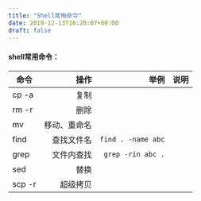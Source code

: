 ```yaml
---
title: "Shell常用命令"
date: 2019-12-13T16:20:07+08:00
draft: false
---
```


#### shell常用命令：
| 命令        | 操作   |  举例  |说明|
| --------   | -----:  | ----:  |---|
| cp -a     | 复制 |  ||
| rm -r        |  删除   |     ||
| mv        |    移动、重命名    |    ||
|find|查找文件名|`find . -name abc`||
|grep|文件内查找|`grep -rin abc .`||
|sed|替换|||
|scp -r|超级拷贝|||
